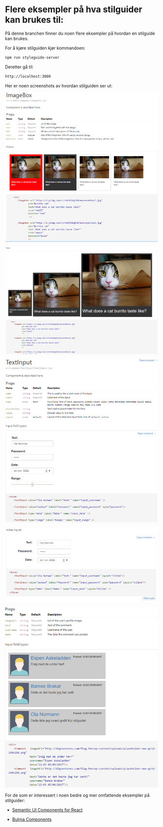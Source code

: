 # Flere eksempler på hva stilguider kan brukes til:

På denne branchen finner du noen flere eksempler på hvordan en stilguide kan brukes.

For å kjøre stilguiden kjør kommandoen: 

```html
npm run styleguide-server
```

Deretter gå til:
```html
http://localhost:3000
```

Her er noen screenshots av hvordan stilguiden ser ut:

![ImageBox components][extra-style-guide-1]

![ImageBox components][extra-style-guide-2]

![ImageBox components][extra-style-guide-3]

![ImageBox components][extra-style-guide-4]

![ImageBox components][extra-style-guide-5]


For de som er interessert i noen bedre og mer omfattende eksempler på stilguider:

* [Semantic UI Components for React](http://hallister.github.io/semantic-react/)

* [Bulma Components](http://bokuweb.github.io/re-bulma/)


[extra-style-guide-1]: ./img/extra-style-guide-1.png
[extra-style-guide-2]: ./img/extra-style-guide-2.png
[extra-style-guide-3]: ./img/extra-style-guide-3.png
[extra-style-guide-4]: ./img/extra-style-guide-4.png
[extra-style-guide-5]: ./img/extra-style-guide-5.png



